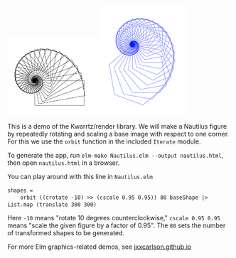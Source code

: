
<img src="nautilus.png" width="200px"> <img src="nautilus_blue3.png">

This is a demo of the Kwarrtz/render library.  We will make a Nautilus figure
by repeatedly rotating and scaling a base image with respect to one corner.
For this we use the `orbit` function in the included `Iterate` module.

To generate the app, run `elm-make Nautilus.elm --output nautilus.html`, then open `nautilus.html` in a browser.

You can play around with this line in `Nautilus.elm`
```
shapes =
    orbit ((crotate -10) >> (cscale 0.95 0.95)) 80 baseShape |> List.map (translate 300 300)
```
Here `-10` means "rotate 10 degrees counterclockwise," `cscale 0.95 0.95` means
"scale the given figure by a factor of 0.95".  The `80` sets the number of transformed
shapes to be generated.

For more Elm graphics-related demos, see <a href="http://jxxcarlson.github.io">jxxcarlson.github.io</a>

